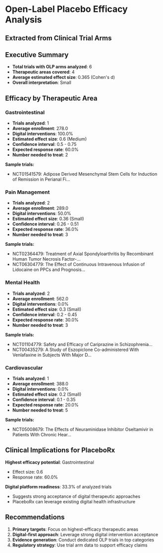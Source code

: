 # Open-Label Placebo Efficacy Analysis
## Extracted from Clinical Trial Arms

## Executive Summary
- **Total trials with OLP arms analyzed**: 6
- **Therapeutic areas covered**: 4
- **Average estimated effect size**: 0.365 (Cohen's d)
- **Overall interpretation**: Small

## Efficacy by Therapeutic Area
### Gastrointestinal
- **Trials analyzed**: 1
- **Average enrollment**: 278.0
- **Digital interventions**: 100.0%
- **Estimated effect size**: 0.6 (Medium)
- **Confidence interval**: 0.5 - 0.75
- **Expected response rate**: 60.0%
- **Number needed to treat**: 2

**Sample trials:**
- NCT01541579: Adipose Derived Mesenchymal Stem Cells for Induction of Remission in Perianal Fi...

### Pain Management
- **Trials analyzed**: 2
- **Average enrollment**: 289.0
- **Digital interventions**: 50.0%
- **Estimated effect size**: 0.36 (Small)
- **Confidence interval**: 0.26 - 0.51
- **Expected response rate**: 36.0%
- **Number needed to treat**: 3

**Sample trials:**
- NCT02364479: Treatment of Axial Spondyloarthritis by Recombinant Human Tumor Necrosis Factor-...
- NCT06304779: The Effect of Continuous Intravenous Infusion of Lidocaine on PPCs and Prognosis...

### Mental Health
- **Trials analyzed**: 2
- **Average enrollment**: 562.0
- **Digital interventions**: 0.0%
- **Estimated effect size**: 0.3 (Small)
- **Confidence interval**: 0.2 - 0.45
- **Expected response rate**: 30.0%
- **Number needed to treat**: 3

**Sample trials:**
- NCT01104779: Safety and Efficacy of Cariprazine in Schizophrenia...
- NCT00435279: A Study of Eszopiclone Co-administered With Venlafaxine in Subjects With Major D...

### Cardiovascular
- **Trials analyzed**: 1
- **Average enrollment**: 388.0
- **Digital interventions**: 0.0%
- **Estimated effect size**: 0.2 (Small)
- **Confidence interval**: 0.1 - 0.35
- **Expected response rate**: 20.0%
- **Number needed to treat**: 5

**Sample trials:**
- NCT05008679: The Effects of Neuraminidase Inhibitor Oseltamivir in Patients With Chronic Hear...

## Clinical Implications for PlaceboRx

**Highest efficacy potential**: Gastrointestinal
- Effect size: 0.6
- Response rate: 60.0%

**Digital platform readiness**: 33.3% of analyzed trials
- Suggests strong acceptance of digital therapeutic approaches
- PlaceboRx can leverage existing digital health infrastructure

## Recommendations
1. **Primary targets**: Focus on highest-efficacy therapeutic areas
2. **Digital-first approach**: Leverage strong digital intervention acceptance
3. **Evidence generation**: Conduct dedicated OLP trials in top categories
4. **Regulatory strategy**: Use trial arm data to support efficacy claims